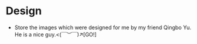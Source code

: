 # Design
- Store the images which were designed for me by my friend Qingbo Yu. He is a nice guy.<(￣︶￣)↗[GO!]
